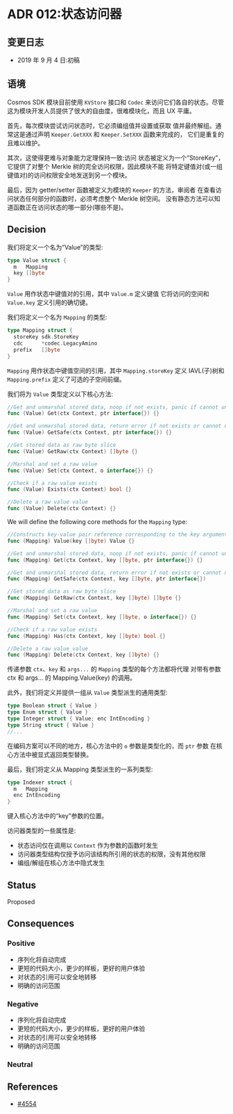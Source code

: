 # ADR 012:状态访问器

## 变更日志

- 2019 年 9 月 4 日:初稿

## 语境

Cosmos SDK 模块目前使用 `KVStore` 接口和 `Codec` 来访问它们各自的状态。尽管
这为模块开发人员提供了很大的自由度，很难模块化，而且 UX
平庸。

首先，每次模块尝试访问状态时，它必须编组值并设置或获取
值并最终解组。通常这是通过声明 `Keeper.GetXXX` 和 `Keeper.SetXXX` 函数来完成的，
它们是重复的且难以维护。

其次，这使得更难与对象能力定理保持一致:访问
状态被定义为一个“StoreKey”，它提供了对整个 Merkle 树的完全访问权限，因此模块不能
将特定键值对(或一组键值对)的访问权限安全地发送到另一个模块。

最后，因为 getter/setter 函数被定义为模块的 `Keeper` 的方法，审阅者
在查看访问状态任何部分的函数时，必须考虑整个 Merkle 树空间。
没有静态方法可以知道函数正在访问状态的哪一部分(哪些不是)。 

## Decision

我们将定义一个名为“Value”的类型:

```go
type Value struct {
  m   Mapping
  key []byte
}
```

`Value` 用作状态中键值对的引用，其中 `Value.m` 定义键值
它将访问的空间和 `Value.key` 定义引用的确切键。

我们将定义一个名为 `Mapping` 的类型: 

```go
type Mapping struct {
  storeKey sdk.StoreKey
  cdc      *codec.LegacyAmino
  prefix   []byte
}
```

`Mapping` 用作状态中键值空间的引用，其中 `Mapping.storeKey` 定义
IAVL(子)树和`Mapping.prefix` 定义了可选的子空间前缀。

我们将为 `Value` 类型定义以下核心方法: 

```go
//Get and unmarshal stored data, noop if not exists, panic if cannot unmarshal
func (Value) Get(ctx Context, ptr interface{}) {}

//Get and unmarshal stored data, return error if not exists or cannot unmarshal
func (Value) GetSafe(ctx Context, ptr interface{}) {}

//Get stored data as raw byte slice
func (Value) GetRaw(ctx Context) []byte {}

//Marshal and set a raw value
func (Value) Set(ctx Context, o interface{}) {}

//Check if a raw value exists
func (Value) Exists(ctx Context) bool {}

//Delete a raw value value
func (Value) Delete(ctx Context) {}
```

We will define the following core methods for the `Mapping` type:

```go
//Constructs key-value pair reference corresponding to the key argument in the Mapping space
func (Mapping) Value(key []byte) Value {}

//Get and unmarshal stored data, noop if not exists, panic if cannot unmarshal
func (Mapping) Get(ctx Context, key []byte, ptr interface{}) {}

//Get and unmarshal stored data, return error if not exists or cannot unmarshal
func (Mapping) GetSafe(ctx Context, key []byte, ptr interface{})

//Get stored data as raw byte slice
func (Mapping) GetRaw(ctx Context, key []byte) []byte {}

//Marshal and set a raw value
func (Mapping) Set(ctx Context, key []byte, o interface{}) {}

//Check if a raw value exists
func (Mapping) Has(ctx Context, key []byte) bool {}

//Delete a raw value value
func (Mapping) Delete(ctx Context, key []byte) {}
```

传递参数 `ctx`、`key` 和 `args...` 的 `Mapping` 类型的每个方法都将代理
对带有参数 ctx 和 args... 的 Mapping.Value(key) 的调用。

此外，我们将定义并提供一组从 `Value` 类型派生的通用类型:

```go
type Boolean struct { Value }
type Enum struct { Value }
type Integer struct { Value; enc IntEncoding }
type String struct { Value }
//...
```

在编码方案可以不同的地方，核心方法中的 `o` 参数是类型化的，而 `ptr` 参数
在核心方法中被显式返回类型替换。

最后，我们将定义从 Mapping 类型派生的一系列类型:

```go
type Indexer struct {
  m   Mapping
  enc IntEncoding
}
```

键入核心方法中的“key”参数的位置。

访问器类型的一些属性是:

- 状态访问仅在调用以 `Context` 作为参数的函数时发生
- 访问器类型结构仅授予访问该结构所引用的状态的权限，没有其他权限
- 编组/解组在核心方法中隐式发生 

## Status

Proposed

## Consequences

### Positive

- 序列化将自动完成
- 更短的代码大小，更少的样板，更好的用户体验
- 对状态的引用可以安全地转移
- 明确的访问范围 

### Negative

- 序列化将自动完成
- 更短的代码大小，更少的样板，更好的用户体验
- 对状态的引用可以安全地转移
- 明确的访问范围 

### Neutral

## References

- [#4554](https://github.com/cosmos/cosmos-sdk/issues/4554)
